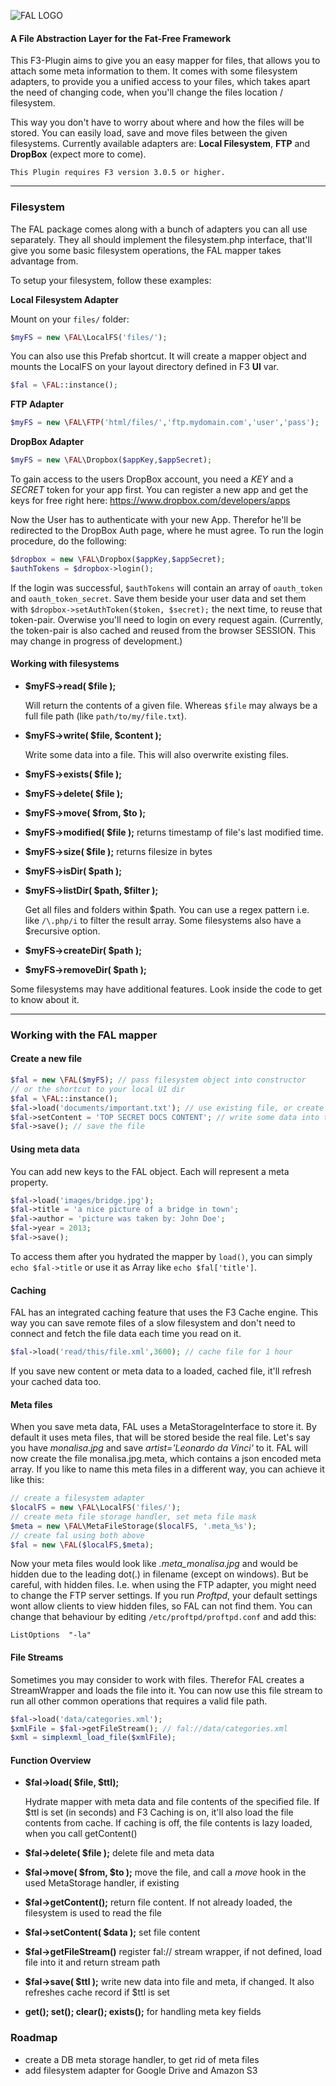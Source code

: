 ![FAL LOGO](https://dl.dropboxusercontent.com/u/3077539/_linked/F3FAL.png)
#### A File Abstraction Layer for the Fat-Free Framework

This
F3-Plugin aims to give you an easy mapper for files, that allows you to attach some meta information to them. It comes with some filesystem adapters, to provide you a unified access to your files, which takes apart the need of changing code, when you'll change the files location / filesystem.

This way you don't have to worry about where and how the files will be stored. You can easily load, save and move files between the given filesystems. Currently available adapters are: **Local Filesystem**, **FTP** and **DropBox** (expect more to come).

`This Plugin requires F3 version 3.0.5 or higher.`

***
### Filesystem

The FAL package comes along with a bunch of adapters you can all use separately. They all should implement the filesystem.php interface, that'll give you some basic filesystem operations, the FAL mapper takes advantage from.

To setup your filesystem, follow these examples:

**Local Filesystem Adapter**

Mount on your `files/` folder:
``` php
$myFS = new \FAL\LocalFS('files/');
```

You can also use this Prefab shortcut. It will create a mapper object and mounts the LocalFS on your layout directory defined in F3 **UI** var.
``` php
$fal = \FAL::instance();
```

**FTP Adapter**

``` php
$myFS = new \FAL\FTP('html/files/','ftp.mydomain.com','user','pass');
```

**DropBox Adapter**

``` php
$myFS = new \FAL\Dropbox($appKey,$appSecret);
```

To gain access to the users DropBox account, you need a _KEY_ and a _SECRET_ token for your app first. You can register a new app and get the keys for free right here: https://www.dropbox.com/developers/apps

Now the User has to authenticate with your new App. Therefor he'll be redirected to the DropBox Auth page, where he must agree. To run the login procedure, do the following:

``` php
$dropbox = new \FAL\Dropbox($appKey,$appSecret);
$authTokens = $dropbox->login();
```

If the login was successful, `$authTokens` will contain an array of `oauth_token` and `oauth_token_secret`. Save them beside your user data and set them with `$dropbox->setAuthToken($token, $secret);` the next time, to reuse that token-pair. Overwise you'll need to login on every request again. (Currently, the token-pair is also cached and reused from the browser SESSION. This may change in progress of development.)


#### Working with filesystems

-   **$myFS->read( $file );**
    
    Will return the contents of a given file. Whereas `$file` may always be a full file path (like `path/to/my/file.txt`).
    
-   **$myFS->write( $file, $content );**
   
    Write some data into a file. This will also overwrite existing files.


-   **$myFS->exists( $file );**
-   **$myFS->delete( $file );**
-   **$myFS->move( $from, $to );**
-   **$myFS->modified( $file );** returns timestamp of file's last modified time.
-   **$myFS->size( $file );** returns filesize in bytes
-   **$myFS->isDir( $path );**
-   **$myFS->listDir( $path, $filter );**
	
	Get all files and folders within $path. You can use a regex pattern i.e. like `/\.php/i` to filter the result array. Some filesystems also have a $recursive option.

-   **$myFS->createDir( $path );**
-   **$myFS->removeDir( $path );**

Some filesystems may have additional features. Look inside the code to get to know about it.

***
### Working with the FAL mapper

#### Create a new file
``` php
$fal = new \FAL($myFS); // pass filesystem object into constructor
// or the shortcut to your local UI dir
$fal = \FAL::instance();
$fal->load('documents/important.txt'); // use existing file, or create new if it's not existing
$fal->setContent = 'TOP SECRET DOCS CONTENT'; // write some data into the file
$fal->save(); // save the file
```
#### Using meta data
You can add new keys to the FAL object. Each will represent a meta property.
``` php
$fal->load('images/bridge.jpg');
$fal->title = 'a nice picture of a bridge in town';
$fal->author = 'picture was taken by: John Doe';
$fal->year = 2013;
$fal->save();
```
To access them after you hydrated the mapper by `load()`, you can simply `echo $fal->title` or use it as Array like `echo $fal['title']`.

#### Caching
FAL has an integrated caching feature that uses the F3 Cache engine. This way you can save remote files of a slow filesystem and don't need to connect and fetch the file data each time you read on it.
``` php
$fal->load('read/this/file.xml',3600); // cache file for 1 hour
```
If you save new content or meta data to a loaded, cached file, it'll refresh your cached data too.

#### Meta files
When you save meta data, FAL uses a MetaStorageInterface to store it. By default it uses meta files, that will be stored beside the real file. Let's say you have _monalisa.jpg_ and save _artist='Leonardo da Vinci'_ to it. FAL will now create the file monalisa.jpg.meta, which contains a json encoded meta array. If you like to name this meta files in a different way, you can achieve it like this:
``` php
// create a filesystem adapter
$localFS = new \FAL\LocalFS('files/');
// create meta file storage handler, set meta file mask
$meta = new \FAL\MetaFileStorage($localFS, '.meta_%s');
// create fal using both above
$fal = new \FAL($localFS,$meta);
```
Now your meta files would look like _.meta_monalisa.jpg_ and would be hidden due to the leading dot(.) in filename (except on windows). But be careful, with hidden files. I.e. when using the FTP adapter, you might need to change the FTP server settings. If you run _Proftpd_, your default settings wont allow clients to view hidden files, so FAL can not find them. You can change that behaviour by editing `/etc/proftpd/proftpd.conf` and add this:
```
ListOptions  "-la"
```

#### File Streams

Sometimes you may consider to work with files. Therefor FAL creates a StreamWrapper and loads the file into it. You can now use this file stream to run all other common operations that requires a valid file path.
``` php
$fal->load('data/categories.xml');
$xmlFile = $fal->getFileStream(); // fal://data/categories.xml
$xml = simplexml_load_file($xmlFile);
```

#### Function Overview

-   **$fal->load( $file, $ttl);**

    Hydrate mapper with meta data and file contents of the specified file. If $ttl is set (in seconds) and F3 Caching is on, it'll also load the file contents from cache. If caching is off, the file contents is lazy loaded, when you call getContent()
-   **$fal->delete( $file );** delete file and meta data
-   **$fal->move( $from, $to );** move the file, and call a _move_ hook in the used MetaStorage handler, if existing
-   **$fal->getContent();** return file content. If not already loaded, the filesystem is used to read the file
-   **$fal->setContent( $data );** set file content
-   **$fal->getFileStream()** register fal:// stream wrapper, if not defined, load file into it and return stream path
-   **$fal->save( $ttl );** write new data into file and meta, if changed. It also refreshes cache record if $ttl is set
-   **get(); set(); clear(); exists();** for handling meta key fields

### Roadmap
-   create a DB meta storage handler, to get rid of meta files
-   add filesystem adapter for Google Drive and Amazon S3
